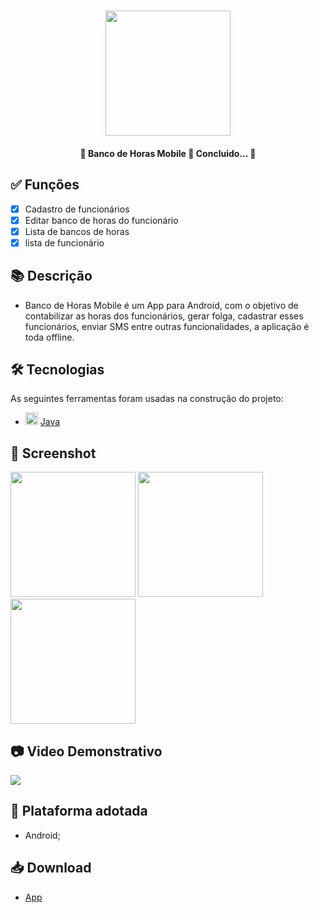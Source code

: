 <h1 align="center">
   <img src="https://firebasestorage.googleapis.com/v0/b/apostas-e1af2.appspot.com/o/java%2Fbanco_horas%2Flista%20de%20funcion%C3%A1rio.PNG?alt=media&token=e9a6d766-e767-4030-a5bf-644fc1d01148" width="200">
</h1>

<h4 align="center"> 
	🚧 Banco de Horas Mobile 🚀 Concluido...  🚧
</h4>

<h2>✅ Funções</h2>
 
  - [x] Cadastro de funcionários
  - [x] Editar banco de horas do funcionário
  - [x] Lista de bancos de horas
  - [x] lista de funcionário

## 📚 Descrição
  - Banco de Horas Mobile é um App para Android, com o objetivo de contabilizar as horas dos funcionários, gerar folga, cadastrar esses funcionários, enviar SMS entre outras funcionalidades, a aplicação é toda offline.

## 🛠 Tecnologias

As seguintes ferramentas foram usadas na construção do projeto:

- <img src="https://cdn.jsdelivr.net/gh/devicons/devicon/icons/java/java-original.svg" height="20" width="20"/> [Java](https://www.java.com/pt-BR/)

## 📸 Screenshot

<p float="left">
	<img src="https://firebasestorage.googleapis.com/v0/b/apostas-e1af2.appspot.com/o/java%2Fbanco_horas%2FCadastro%20de%20funcion%C3%A1rios.PNG?alt=media&token=a77f58ed-0e81-48fc-a2f2-e7ae8c07dd9d" width="200">
	<img src="https://firebasestorage.googleapis.com/v0/b/apostas-e1af2.appspot.com/o/java%2Fbanco_horas%2FEditar%20banco%20de%20horas%20do%20funcion%C3%A1rio.PNG?alt=media&token=01035681-4f7e-4dc8-b927-e2ca82a4cdbd" width="200">
  <img src="https://firebasestorage.googleapis.com/v0/b/apostas-e1af2.appspot.com/o/java%2Fbanco_horas%2FLista%20de%20bancos%20de%20horas.PNG?alt=media&token=0001a791-3a6a-4360-a0e0-3ee8ec20ddcc" width="200">

## 📷 Video Demonstrativo
  <div>
  <a href="https://youtu.be/xJkoYh3ZSu8" target="_blank"><img src="https://img.shields.io/badge/YouTube-FF0000?style=for-the-badge&logo=youtube&logoColor=white" target="_blank"></a>
  </div>

## 📱 Plataforma adotada

  - Android;

## 📥 Download
  - [App](https://drive.google.com/file/d/1gAjNUE5sLyGAuq3645AfDec6kZdqspH7/view?usp=sharing)
